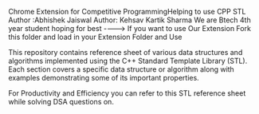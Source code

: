 Chrome Extension for Competitive ProgrammingHelping to use CPP STL
Author :Abhishek Jaiswal
Author: Kehsav Kartik Sharma
We are Btech 4th year student hoping for best  ---->
If you want to use Our Extension Fork this folder and load in your Extension Folder and Use

This repository contains reference sheet of various data structures and algorithms implemented using the C++ Standard Template Library (STL). Each section covers a specific data structure or algorithm along with examples demonstrating some of its important properties.

For Productivity and Efficiency you can refer to this STL reference sheet while solving DSA questions on.

